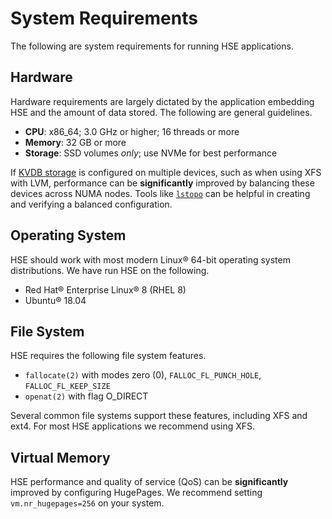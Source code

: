 # System Requirements

The following are system requirements for running HSE applications.


## Hardware

Hardware requirements are largely dictated by the application embedding HSE
and the amount of data stored.  The following are general guidelines.

* **CPU**: x86_64; 3.0 GHz or higher; 16 threads or more
* **Memory**: 32 GB or more
* **Storage**: SSD volumes *only*; use NVMe for best performance

If [KVDB storage](storage.md) is configured on multiple devices, such
as when using XFS with LVM, performance can be **significantly** improved by
balancing these devices across NUMA nodes.
Tools like [`lstopo`](https://linux.die.net/man/1/lstopo) can
be helpful in creating and verifying a balanced configuration.


## Operating System

HSE should work with most modern Linux&reg; 64-bit operating system
distributions.  We have run HSE on the following.

* Red Hat&reg; Enterprise Linux&reg; 8 (RHEL 8)
* Ubuntu&reg; 18.04


## File System

HSE requires the following file system features.

* `fallocate(2)` with modes zero (0), `FALLOC_FL_PUNCH_HOLE`,
`FALLOC_FL_KEEP_SIZE`
* `openat(2)` with flag O_DIRECT

Several common file systems support these features, including XFS and ext4.
For most HSE applications we recommend using XFS.


## Virtual Memory

HSE performance and quality of service (QoS) can be **significantly**
improved by configuring HugePages.
We recommend setting `vm.nr_hugepages=256` on your system.
